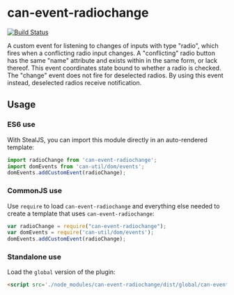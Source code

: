 # can-event-radiochange

[![Build Status](https://travis-ci.org/canjs/can-event-radiochange.png?branch=master)](https://travis-ci.org/canjs/can-event-radiochange)

A custom event for listening to changes of inputs with type "radio", which fires when a conflicting radio input changes. A "conflicting" radio button has the same "name" attribute and exists within in the same form, or lack thereof. This event coordinates state bound to whether a radio is checked. The "change" event does not fire for deselected radios. By using this event instead, deselected radios receive notification.

## Usage

### ES6 use

With StealJS, you can import this module directly in an auto-rendered template:

```js
import radioChange from 'can-event-radiochange';
import domEvents from 'can-util/dom/events';
domEvents.addCustomEvent(radioChange);
```

### CommonJS use

Use `require` to load `can-event-radiochange` and everything else
needed to create a template that uses `can-event-radiochange`:

```js
var radioChange = require("can-event-radiochange");
var domEvents = require('can-util/dom/events');
domEvents.addCustomEvent(radioChange);
```

### Standalone use

Load the `global` version of the plugin:

```html
<script src='./node_modules/can-event-radiochange/dist/global/can-event-radiochange.js'></script>
```
